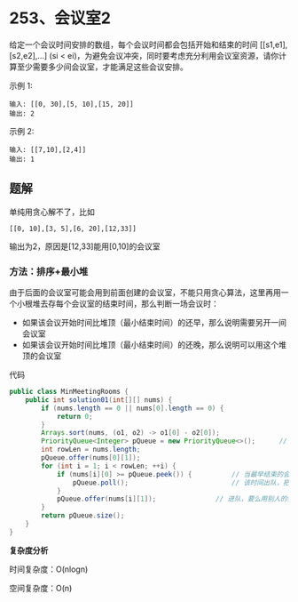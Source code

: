 # 253、会议室2

给定一个会议时间安排的数组，每个会议时间都会包括开始和结束的时间 [[s1,e1],[s2,e2],…] (si < ei)，为避免会议冲突，同时要考虑充分利用会议室资源，请你计算至少需要多少间会议室，才能满足这些会议安排。

示例 1:

```
输入: [[0, 30],[5, 10],[15, 20]]
输出: 2
```

示例 2:

```
输入: [[7,10],[2,4]]
输出: 1
```



## 题解

单纯用贪心解不了，比如

```
[[0, 10],[3, 5],[6, 20],[12,33]]
```

输出为2，原因是[12,33]能用[0,10]的会议室



### 方法：排序+最小堆

由于后面的会议室可能会用到前面创建的会议室，不能只用贪心算法，这里再用一个小根堆去存每个会议室的结束时间，那么判断一场会议时：

- 如果该会议开始时间比堆顶（最小结束时间）的还早，那么说明需要另开一间会议室
- 如果该会议开始时间比堆顶（最小结束时间）的还晚，那么说明可以用这个堆顶的会议室

代码

```java
public class MinMeetingRooms {
    public int solution01(int[][] nums) {
        if (nums.length == 0 || nums[0].length == 0) {
            return 0;
        }
        Arrays.sort(nums, (o1, o2) -> o1[0] - o2[0]);
        PriorityQueue<Integer> pQueue = new PriorityQueue<>();		// 小根堆记录离会时间
        int rowLen = nums.length;
        pQueue.offer(nums[0][1]);
        for (int i = 1; i < rowLen; ++i) {
            if (nums[i][0] >= pQueue.peek()) {			// 当最早结束的会议室比自己开始时间早，那么可以用这个会议室
                pQueue.poll();							// 该时间出队，把自己进队
            }
            pQueue.offer(nums[i][1]);				// 进队，要么用别人的会议室（出队），要么自己另开
        }
        return pQueue.size();
    }
}
```

**复杂度分析**

时间复杂度：O(nlogn) 

空间复杂度：O(n)